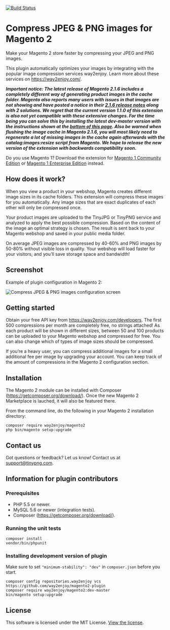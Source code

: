 [<img src="https://travis-ci.org/way2enjoy/magento2-plugin.svg?branch=master" alt="Build Status">](https://travis-ci.org/way2enjoy/magento2-plugin)

# Compress JPEG & PNG images for Magento 2

Make your Magento 2 store faster by compressing your JPEG and PNG images.

This plugin automatically optimizes your images by integrating with the
popular image compression services way2enjoy. Learn more about
these services on https://way2enjoy.com/.

***Important notice: The latest release of Magento 2.1.6 includes a completely
different way of generating product images in the cache folder. Magento also
reports many users with issues in that images are not showing and have posted a
notice in their [2.1.6 release notes](http://devdocs.magento.com/guides/v2.1/release-notes/ReleaseNotes2.1.6CE.html#catalog)
along with 2 solutions. We regret that the current version 1.1.0 of this
extension is also not yet compatible with these extensive changes. For the time
being you can solve this by installing the latest dev-master version with the
instructions shown at the [bottom of this page](#installing-development-version-of-plugin).
Also be warned when flushing the image cache in Magento 2.1.6, you will most
likely need to regenerate a lot of missing images in the cache again afterwards
with the catalog:images:resize script from Magento. We hope to release the new
version of the extension with backwards compatibility soon.***

Do you use Magento 1? Download the extension for
[Magento 1 Community Edition](https://www.magentocommerce.com/magento-connect/compress-jpeg-png-images.html)
or [Magento 1 Enterprise Edition](https://tig.nl/image-optimization-magento-extension-enterprise-edition/) instead.

## How does it work?

When you view a product in your webshop, Magento creates different image sizes
in its cache folders. This extension will compress these images for you
automatically. Any image sizes that are exact duplicates of each other will
only be compressed once.

Your product images are uploaded to the TinyJPG or TinyPNG service and analyzed
to apply the best possible compression. Based on the content of the image an
optimal strategy is chosen. The result is sent back to your Magento webshop and
saved in your public media folder.

On average JPEG images are compressed by 40-60% and PNG images by 50-80%
without visible loss in quality. Your webshop will load faster for your
visitors, and you’ll save storage space and bandwidth!

## Screenshot

Example of plugin configuration in Magento 2:

![Compress JPEG & PNG images configuration screen](https://raw.githubusercontent.com/way2enjoy/magento2-plugin/screenshots/magento2-config.jpg)

## Getting started

Obtain your free API key from https://way2enjoy.com/developers. The first 500
compressions per month are completely free, no strings attached! As each
product will be shown in different sizes, between 50 and 100 products can be
uploaded to your Magento webshop and compressed for free. You can also change
which of types of image sizes should be compressed.

If you’re a heavy user, you can compress additional images for a small
additional fee per image by upgrading your account. You can keep track of the
amount of compressions in the Magento 2 configuration section.

## Installation

The Magento 2 module can be installed with Composer
(https://getcomposer.org/download/). Once the new Magento 2 Marketplace is
lauched, it will also be featured there.

From the command line, do the following in your Magento 2 installation
directory:

```
composer require way2enjoy/magento2
php bin/magento setup:upgrade
```

## Contact us

Got questions or feedback? Let us know! Contact us at support@tinypng.com.

## Information for plugin contributors

### Prerequisites

* PHP 5.5 or newer.
* MySQL 5.6 or newer (integration tests).
* Composer (https://getcomposer.org/download/).

### Running the unit tests

```
composer install
vendor/bin/phpunit
```

### Installing development version of plugin

Make sure to set `"minimum-stability": "dev"` in `composer.json` before you start.

```
composer config repositories.way2enjoy vcs https://github.com/way2enjoy/magento2-plugin
composer require way2enjoy/magento2:dev-master
bin/magento setup:upgrade
```

## License

This software is licensed under the MIT License. [View the license](LICENSE).
